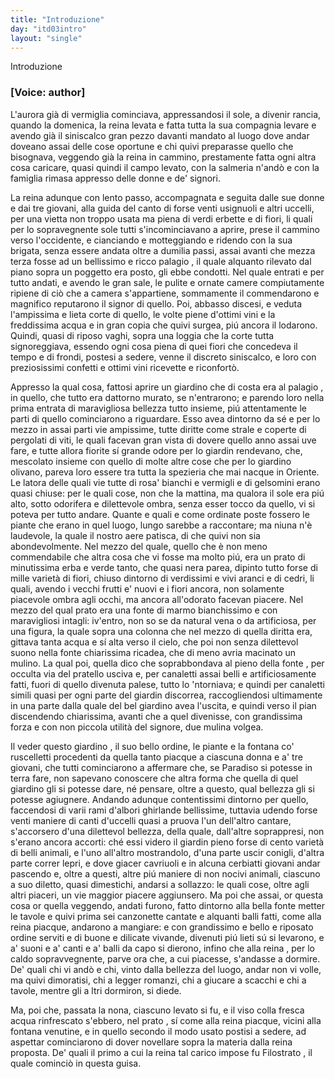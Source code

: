 ```yaml
---
title: "Introduzione"
day: "itd03intro"
layout: "single"
---
```

<html>
 <head>
 </head>
 <body>
  <div id="d03intro" type="introduction" who="author">
   <head>
    Introduzione
   </head>
   <p>
    <h3>
     [Voice: author]
    </h3>
   </p>
   <p>
    <milestone id="p03980002"/>
    L'aurora gi&agrave; di vermiglia cominciava, appressandosi il sole, a divenir rancia, quando la domenica, la
    <name persref="neifile" type="person">
     reina
    </name>
    levata e fatta tutta la sua compagnia levare e avendo gi&agrave; il siniscalco gran pezzo davanti mandato al luogo dove andar doveano assai delle cose oportune e chi quivi preparasse quello che bisognava, veggendo gi&agrave; la reina in cammino, prestamente fatta ogni altra cosa caricare, quasi quindi il campo levato, con la salmeria n'and&ograve; e con la famiglia rimasa appresso delle donne e de' signori.
   </p>
   <p>
    <milestone id="p03980003"/>
    La
    <name persref="neifile" type="person">
     reina
    </name>
    adunque con lento passo, accompagnata e seguita dalle sue donne e dai tre giovani, alla guida del canto di forse venti usignuoli e altri uccelli, per una vietta non troppo usata ma piena di verdi erbette e di fiori, li quali per lo sopravegnente sole tutti s'incominciavano a aprire, prese il cammino verso l'occidente, e cianciando e motteggiando e ridendo con la sua brigata, senza essere andata oltre a dumilia passi, assai avanti che mezza terza fosse ad un bellissimo e ricco
    <name placeref="palagiobrigata-02" type="place">
     palagio
    </name>
    , il quale alquanto rilevato dal piano sopra un poggetto era posto, gli ebbe condotti.
    <milestone id="p03980004"/>
    Nel quale entrati e per tutto andati, e avendo le gran sale, le pulite e ornate camere compiutamente ripiene di ci&ograve; che a camera s'appartiene, sommamente il commendarono e magnifico reputarono il signor di quello. Poi, abbasso discesi, e veduta l'ampissima e lieta corte di quello, le volte piene d'ottimi vini e la freddissima acqua e in gran copia che quivi surgea, pi&uacute; ancora il lodarono. Quindi, quasi di riposo vaghi, sopra una loggia che la corte tutta signoreggiava, essendo ogni cosa piena di quei fiori che concedeva il tempo e di frondi, postesi a sedere, venne il discreto siniscalco, e loro con preziosissimi confetti e ottimi vini ricevette e riconfort&ograve;.
   </p>
   <p>
    <milestone id="p03980005"/>
    Appresso la qual cosa, fattosi aprire un
    <name placeref="giardinobrigata-01" type="place">
     giardino
    </name>
    che di costa era al
    <name placeref="palagiobrigata-02" type="place">
     palagio
    </name>
    , in quello, che tutto era dattorno murato, se n'entrarono; e parendo loro nella prima entrata di maravigliosa bellezza tutto insieme, pi&uacute; attentamente le parti di quello cominciarono a riguardare.
    <milestone id="p03980006"/>
    Esso avea dintorno da s&eacute; e per lo mezzo in assai parti vie ampissime, tutte diritte come strale e coperte di pergolati di viti, le quali facevan gran vista di dovere quello anno assai uve fare, e tutte allora fiorite s&iacute; grande odore per lo giardin rendevano, che, mescolato insieme con quello di molte altre cose che per lo giardino olivano, pareva loro essere tra tutta la spezieria che mai nacque in Oriente. Le latora delle quali vie tutte di rosa' bianchi e vermigli e di gelsomini erano quasi chiuse: per le quali cose, non che la mattina, ma qualora il sole era pi&uacute; alto, sotto odorifera e dilettevole ombra, senza esser tocco da quello, vi si poteva per tutto andare.
    <milestone id="p03980007"/>
    Quante e quali e come ordinate poste fossero le piante che erano in quel luogo, lungo sarebbe a raccontare; ma niuna n'&egrave; laudevole, la quale il nostro aere patisca, di che quivi non sia abondevolmente.
    <milestone id="p03980008"/>
    Nel mezzo del quale, quello che &egrave; non meno commendabile che altra cosa che vi fosse ma molto pi&uacute;, era un
    <name placeref="prato-i03" type="place">
     prato
    </name>
    di minutissima erba e verde tanto, che quasi nera parea, dipinto tutto forse di mille variet&agrave; di fiori, chiuso dintorno di verdissimi e vivi aranci e di cedri, li quali, avendo i vecchi frutti e' nuovi e i fiori ancora, non solamente piacevole ombra agli occhi, ma ancora all'odorato facevan piacere.
    <milestone id="p03980009"/>
    Nel mezzo del qual prato era una
    <name placeref="fontebrigata-01" type="place">
     fonte
    </name>
    di marmo bianchissimo e con maravigliosi intagli: iv'entro, non so se da natural vena o da artificiosa, per una figura, la quale sopra una colonna che nel mezzo di quella diritta era, gittava tanta acqua e s&iacute; alta verso il cielo, che poi non senza dilettevol suono nella fonte chiarissima ricadea, che di meno avria macinato un mulino.
    <milestone id="p03980010"/>
    La qual poi, quella dico che soprabbondava al pieno della
    <name placeref="fontebrigata-01" type="place">
     fonte
    </name>
    , per occulta via del pratello usciva e, per
    <name placeref="canaletti-i03" type="place">
     canaletti
    </name>
    assai belli e artificiosamente fatti, fuori di quello divenuta palese, tutto lo 'ntorniava; e quindi per canaletti simili quasi per ogni parte del
    <name placeref="giardinobrigata-01" type="place">
     giardin
    </name>
    discorrea, raccogliendosi ultimamente in una parte dalla quale del bel giardino avea l'uscita, e quindi verso il pian discendendo chiarissima, avanti che a quel divenisse, con grandissima forza e con non piccola utilit&agrave; del signore,
    <name placeref="mulinibrigata-01" type="place">
     due mulina
    </name>
    volgea.
   </p>
   <p>
    <milestone id="p03980011"/>
    Il veder questo
    <name placeref="giardinobrigata-01" type="place">
     giardino
    </name>
    , il suo bello ordine, le piante e la fontana co' ruscelletti procedenti da quella tanto piacque a ciascuna donna e a' tre giovani, che tutti cominciarono a affermare che, se Paradiso si potesse in terra fare, non sapevano conoscere che altra forma che quella di quel giardino gli si potesse dare, n&eacute; pensare, oltre a questo, qual bellezza gli si potesse agiugnere.
    <milestone id="p03980012"/>
    Andando adunque contentissimi dintorno per quello, faccendosi di varii rami d'albori ghirlande bellissime, tuttavia udendo forse venti maniere di canti d'uccelli quasi a pruova l'un dell'altro cantare, s'accorsero d'una dilettevol bellezza, della quale, dall'altre soprappresi, non s'erano ancora accorti:
    <milestone id="p03980013"/>
    ch&eacute; essi videro il giardin pieno forse di cento variet&agrave; di belli animali, e l'uno all'altro mostrandolo, d'una parte uscir conigli, d'altra parte correr lepri, e dove giacer cavriuoli e in alcuna cerbiatti giovani andar pascendo e, oltre a questi, altre pi&uacute; maniere di non nocivi animali, ciascuno a suo diletto, quasi dimestichi, andarsi a sollazzo: le quali cose, oltre agli altri piaceri, un vie maggior piacere aggiunsero.
    <milestone id="p03980014"/>
    Ma poi che assai, or questa cosa or quella veggendo, andati furono, fatto dintorno alla bella
    <name placeref="fontebrigata-01" type="place">
     fonte
    </name>
    metter le tavole e quivi prima sei canzonette cantate e alquanti balli fatti, come alla reina piacque, andarono a mangiare: e con grandissimo e bello e riposato ordine serviti e di buone e dilicate vivande, divenuti pi&uacute; lieti s&uacute; si levarono, e a' suoni e a' canti e a' balli da capo si dierono, infino che alla
    <name persref="neifile" type="person">
     reina
    </name>
    , per lo caldo sopravvegnente, parve ora che, a cui piacesse, s'andasse a dormire.
    <milestone id="p03980015"/>
    De' quali chi vi and&ograve; e chi, vinto dalla bellezza del luogo, andar non vi volle, ma quivi dimoratisi, chi a legger romanzi, chi a giucare a scacchi e chi a tavole, mentre gli a ltri dormiron, si diede.
   </p>
   <p>
    <milestone id="p03980016"/>
    Ma, poi che, passata la nona, ciascuno levato si fu, e il viso colla fresca acqua rinfrescato s'ebbero, nel
    <name placeref="prato-i03" type="place">
     prato
    </name>
    , s&iacute; come alla
    <name persref="neifile" type="person">
     reina
    </name>
    piacque, vicini alla
    <name placeref="fontebrigata-01" type="place">
     fontana
    </name>
    venutine, e in quello secondo il modo usato postisi a sedere, ad aspettar cominciarono di dover novellare sopra la materia dalla reina proposta. De' quali il primo a cui la reina tal carico impose fu
    <name persref="filostrato" type="person">
     Filostrato
    </name>
    , il quale cominci&ograve; in questa guisa.
   </p>
  </div>
 </body>
</html>